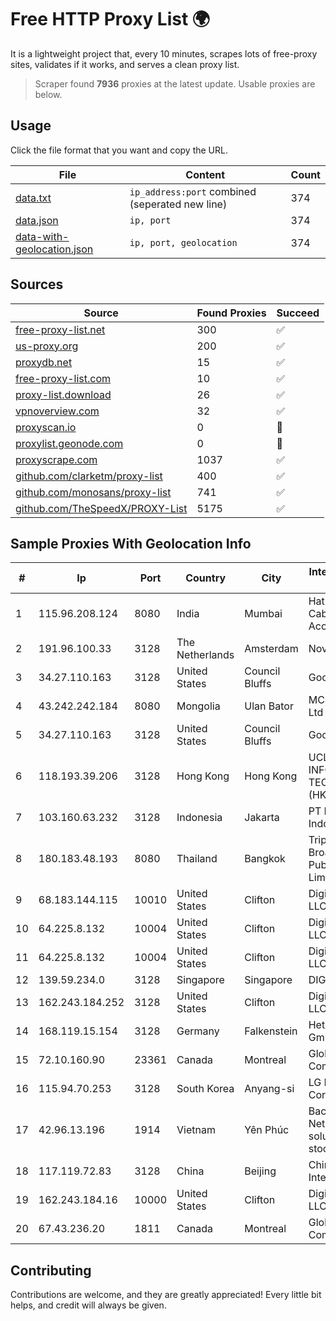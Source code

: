 
# Free HTTP Proxy List 🌍

It is a lightweight project that, every 10 minutes, scrapes lots of free-proxy sites, validates if it works, and serves a clean proxy list.


> Scraper found **7936** proxies at the latest update. Usable proxies are below.

## Usage

Click the file format that you want and copy the URL.


|File|Content|Count|
|----|-------|-----|
|[data.txt](https://raw.githubusercontent.com/themiralay/Proxy-List-World/master/data.txt)|`ip_address:port` combined (seperated new line)|374|
|[data.json](https://raw.githubusercontent.com/themiralay/Proxy-List-World/master/data.json)|`ip, port`|374|
|[data-with-geolocation.json](https://raw.githubusercontent.com/themiralay/Proxy-List-World/master/data-with-geolocation.json)|`ip, port, geolocation`|374|

## Sources

|Source|Found Proxies|Succeed|
|------|-------------|-------|
|[free-proxy-list.net](https://free-proxy-list.net)|300|✅|
|[us-proxy.org](https://www.us-proxy.org)|200|✅|
|[proxydb.net](http://proxydb.net)|15|✅|
|[free-proxy-list.com](https://free-proxy-list.com/?page=&port=&type%5B%5D=http&type%5B%5D=https&up_time=0&search=Search)|10|✅|
|[proxy-list.download](https://www.proxy-list.download/HTTP)|26|✅|
|[vpnoverview.com](https://vpnoverview.com/privacy/anonymous-browsing/free-proxy-servers)|32|✅|
|[proxyscan.io](https://www.proxyscan.io)|0|🚫|
|[proxylist.geonode.com](https://proxylist.geonode.com/api/proxy-list?limit=300&page=1&sort_by=lastChecked&sort_type=desc&protocols=http,https)|0|🚫|
|[proxyscrape.com](https://api.proxyscrape.com/v2/?request=displayproxies&protocol=http&timeout=10000&country=all&ssl=all&anonymity=all)|1037|✅|
|[github.com/clarketm/proxy-list](https://raw.githubusercontent.com/clarketm/proxy-list/master/proxy-list-raw.txt)|400|✅|
|[github.com/monosans/proxy-list](https://raw.githubusercontent.com/monosans/proxy-list/main/proxies/http.txt)|741|✅|
|[github.com/TheSpeedX/PROXY-List](https://raw.githubusercontent.com/TheSpeedX/PROXY-List/master/http.txt)|5175|✅|


## Sample Proxies With Geolocation Info

|#|Ip|Port|Country|City|Internet Service Provider|
|-|--|----|-------|----|-------------------------|
|1|115.96.208.124|8080|India|Mumbai|Hathway IP over Cable Internet Access|
|2|191.96.100.33|3128|The Netherlands|Amsterdam|NovoServe B.V.|
|3|34.27.110.163|3128|United States|Council Bluffs|Google LLC|
|4|43.242.242.184|8080|Mongolia|Ulan Bator|MCS Com Co Ltd|
|5|34.27.110.163|3128|United States|Council Bluffs|Google LLC|
|6|118.193.39.206|3128|Hong Kong|Hong Kong|UCLOUD INFORMATION TECHNOLOGY (HK) LIMITED|
|7|103.160.63.232|3128|Indonesia|Jakarta|PT Herza Digital Indonesia|
|8|180.183.48.193|8080|Thailand|Bangkok|Triple T Broadband Public Company Limited|
|9|68.183.144.115|10010|United States|Clifton|DigitalOcean, LLC|
|10|64.225.8.132|10004|United States|Clifton|DigitalOcean, LLC|
|11|64.225.8.132|10004|United States|Clifton|DigitalOcean, LLC|
|12|139.59.234.0|3128|Singapore|Singapore|DIGITALOCEAN|
|13|162.243.184.252|3128|United States|Clifton|DigitalOcean, LLC|
|14|168.119.15.154|3128|Germany|Falkenstein|Hetzner Online GmbH|
|15|72.10.160.90|23361|Canada|Montreal|GloboTech Communications|
|16|115.94.70.253|3128|South Korea|Anyang-si|LG DACOM Corporation|
|17|42.96.13.196|1914|Vietnam|Yên Phúc|Bach Kim Network solutions Join stock company|
|18|117.119.72.83|3128|China|Beijing|China Networks Inter-Exchange|
|19|162.243.184.16|10000|United States|Clifton|DigitalOcean, LLC|
|20|67.43.236.20|1811|Canada|Montreal|GloboTech Communications|



## Contributing

Contributions are welcome, and they are greatly appreciated! Every
little bit helps, and credit will always be given.

